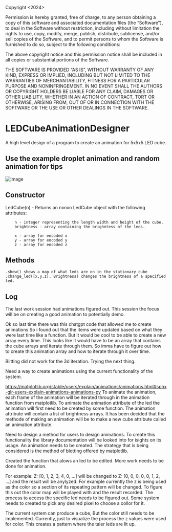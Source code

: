 Copyright <2024> <Joseph Bagheri>

Permission is hereby granted, free of charge, to any person obtaining a copy of this software and associated documentation files (the “Software”), to deal in the Software without restriction, including without limitation the rights to use, copy, modify, merge, publish, distribute, sublicense, and/or sell copies of the Software, and to permit persons to whom the Software is furnished to do so, subject to the following conditions:

The above copyright notice and this permission notice shall be included in all copies or substantial portions of the Software.

THE SOFTWARE IS PROVIDED “AS IS”, WITHOUT WARRANTY OF ANY KIND, EXPRESS OR IMPLIED, INCLUDING BUT NOT LIMITED TO THE WARRANTIES OF MERCHANTABILITY, FITNESS FOR A PARTICULAR PURPOSE AND NONINFRINGEMENT. IN NO EVENT SHALL THE AUTHORS OR COPYRIGHT HOLDERS BE LIABLE FOR ANY CLAIM, DAMAGES OR OTHER LIABILITY, WHETHER IN AN ACTION OF CONTRACT, TORT OR OTHERWISE, ARISING FROM, OUT OF OR IN CONNECTION WITH THE SOFTWARE OR THE USE OR OTHER DEALINGS IN THE SOFTWARE.


# LEDCubeAnimationDesigner
A high level design of a program to create an animation for 5x5x5 LED cube.

## Use the example droplet animation and random animation for tips
![image](https://github.com/Josephshark/LEDCubeAnimationDesigner/assets/39276421/635a97a8-9437-48b5-a2ad-30b1c8fe584a)


## Constructor
LedCube(n) - Returns an nxnxn LedCube object with the following attributes:
        
        n - integer representing the length width and height of the cube.
        brightness - array containing the brighntess of the leds.

        x - array for encoded x
        y - array for encoded y
        z - array for encoded z

## Methods
    .show() shows a map of what leds are on in the stationary cube
    .change_led([x,y,z], Brightness) changes the brightness of a specified led.

## Log
The last work session had animations figured out. This session the focus will be on creating a good animation to potentially demo. 


Ok so last time there was this chatgpt code that allowed me to create animations
So i found out that the items were updated based on what they were last time like a function.
But it would be cool to be able to create a new array every time. This looks like it would have to be an array that contains the cube arrays and iterate through them. So imma have to figure out how to create this animation array and how to iterate through it over time.


Blitting did not work for the 3d iteration. Trying the next thing.

Need a way to create animations using the current functionality of the system.

https://matplotlib.org/stable/users/explain/animations/animations.html#sphx-glr-users-explain-animations-animations-py
To animate the animation, each frame of the animation will be iterated through in the animation function from matplotlib.
To animate the animation attribute of the led the animation will first need to be created by some function.
The animation attribute will contain a list of brightness arrays.
It has been decided that the methode of making an animation will be to make a new cube attribute called an animation attribute.


Need to design a method for users to design animations. 
To create this functionality the library documentation will be looked into for isights on its usage.
An animation needs to be created. The strategy that is being considered is the method of blotting offered by matplotlib.


Created the function that alows an led to be edited.
More work needs to be done for animation.

For example: Z: [0, 1, 2, 3, 4, 0, ...] will be changed to Z: [0, 0, 0, 0, 0, 1, 2, ...] and the result will be anylyzed.
For example currently the z is being used as the color so a section of its repeating pattern will be changed.
To figure this out the color map will be played with and the result recorded.
The process to access the specific led needs to be figured out.
Some system needs to created to pick any desired pixel to choose a collor for it.

The current system can produce a cube, But the color still needs to be implemented. Currently, just to visualize the process the z values were used for color. This creates a pattern where the taler leds are lit up.
